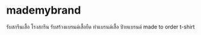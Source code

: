 # mademybrand
รับสกรีนเสื้อ โรงสกรีน รับสร้างแบรนด์เสื้อยืด ทำแบรนด์เสื้อ ป้ายแบรนด์ made to order t-shirt 
